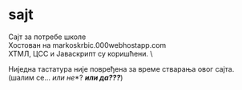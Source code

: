 # sajt
Сајт за потребе школе \
Хостован на markoskrbic.000webhostapp.com \
ХТМЛ, ЦСС и Јаваскрипт су коришћени. \



Ниједна тастатура није повређена за време стварања овог сајта. (шалим се... *или не**? ***или да???***)
